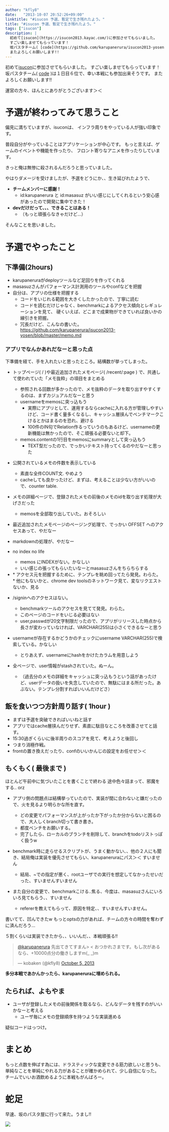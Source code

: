 ```yaml
---
author: "kfly8"
date:   "2013-10-07 20:52:26+09:00"
linktitle: "#isucon 予選、暫定で生き残れたよう。"
title: "#isucon 予選、暫定で生き残れたよう。"
tags: ["isucon"]
description: |
  初めて[isucon](https://isucon2013.kayac.com/)に参加させてもらいました。
  すごい楽しませてもらっています！
  坂パスタチーム( [code](https://github.com/karupanerura/isucon2013-yosen)  )は１日目６位で、幸い本戦にも参加出来そうです。
  またよろしくお願いします!!
---
```


初めて[isucon](https://isucon2013.kayac.com/)に参加させてもらいました。
すごい楽しませてもらっています！
坂パスタチーム( [code](https://github.com/karupanerura/isucon2013-yosen)  )は１日目６位で、幸い本戦にも参加出来そうです。
またよろしくお願いします!!

運営の方々、ほんとにありがとうございます＞＜

# 予選が終わってみて思うこと

偏見に満ちていますが、isuconは、
インフラ周りをやっている人が強い印象です。

普段自分がやっていることはアプリケーションが中心です。
もっと言えば、ゲームのイベントや機能を作ったり、
フロント寄りなアニメを作ったりしています。

きっと俺は無惨に殺されるんだろうと思っていました。


やはりダメージを受けましたが、予選をどうにか、、生き延びれたようで、

* **チームメンバーに感謝！**
   * id:karupanerura と id:masasuz がいい感じにしてくれるという安心感があったので開発に集中できた！
* **devだけだって、、、できることはある！**
   * （もっと頑張らなきゃだけど...）

そんなことを思いました。


# 予選でやったこと

## 下準備(2hours)

  * karupaneruraがdeployツールなど足回りを作ってくれる
  * masasuzさんがパフォーマンス計測用のツールやconfなどを把握
  * 自分は、アプリの仕様を把握する
      * コードをいじれる範囲を大きくしたかったので、丁寧に読む
      * コードを読むだけじゃなく、benchmarkによるアクセス傾向とレギュレーションを見て、
        硬くいえば、どこまで成果物ができていれば良いかの線引きを把握。
      * 冗長だけど、こんなの書いた。 https://github.com/karupanerura/isucon2013-yosen/blob/master/memo.md

### アプリでなんかあれだなーと思った点

下準備を経て、手を入れたいと思ったところ。結構数が挙ってしまった。

  * トップページ( / )や最近追加されたメモページ( /recent/:page ) で、共通して使われていた「メモ抜粋」の項目をまとめる
    * 参照される回数が多かったので、メモ抜粋のデータを取り出すやすくするのは、まずカジュアルだなーと思う
    * usernameをmemosに突っ込もう
      * 実際にアプリとして、運用するならcacheに入れる方が管理しやすいけど、コード書く量多くなるし、キャッシュ層挟んでベンチマークこけるとかはまるのを恐れ、避ける
      * 100件のIN句でRelation作るっていうのもあるけど、usernameの更新機能は無かったので、そこ頑張る必要ないと却下。
    * memos.contentの1行目をmemosにsummaryとして突っ込もう
      * TEXT型だったので、でっかいテキスト持ってくるのやだなーと思った

  * 公開されているメモの件数を表示している
    * 素直な全件COUNT文. やめよう
    * cacheしても良かったけど、まずは、考えることは少ない方がいいので、counter table.

  * メモの詳細ページで、登録されたメモの前後のメモのidを取り出す処理が大げさだった
    * memosを全部取り出していた。おそろしい

  * 最近追加されたメモページのページング処理で、でっかい OFFSET へのアクセスあって、やだなー

  * markdownの処理が、やだなー

  * no index no life
    * memos にINDEXがない。かなしい
    * いい感じの張ってもらいたいなーとmasasuzさんをちらちらする

  * <link stylesheet href="/">
    * アクセス元を把握するために、テンプレを眺め回ってたら発見。わらた。
    * 他にもないかと、chrome dev toolsのネットワーク見て、変なリクエストないか、見る

  * /signinへのアクセスはない。
    * benchmarkツールのアクセスを見てて発見。わらた。
    * このページのコードをいじる必要はない
    * user,passwdが20文字制限だったので、アプリがリリースした時点から長さが変わっていなければ、VARCHAR(255)は小さくできるなーと思う

  * usernameが存在するかどうかのチェックにusername VARCHAR(255)で検索している。かなしい
    * とりあえず、usernameにhashをかけたカラムを用意しよう

  * 全ページで、user情報がstashされていた。ぬーん。
    * （過去分のメモの詳細をキャッシュに突っ込もうという話があったけど、userデータの扱いを失念していたので、無駄にはまる所だった。あぶない。テンプレ分割すればいいんだけどさ）

## 飯を食いつつ方針周り話す( 1hour )

  * まずは予選を突破できればいいねと話す
  * アプリではcache層挟んだりせず、素直に駄目なところを改善させてと話す。
  * 15:30過ぎくらいに後半周りのスコアを見て、考えようと後回し
  * つまり消極作戦。
  * frontの置き換えだったり、confのいいかんじの設定をお任せせ＞＜

## もくもく( 最後まで )

ほとんど午前中に気づいたことを書くことで終わる
途中色々詰まって、邪魔をする.. orz

  * アプリ側の問題点は結構挙っていたので、実装が間に合わないと嫌だったので、火を見るより明らかな所を直す。
    * どの変更でパフォーマンスが上がったか下がったか分からないと困るので、大人しくbranch切って書き書き。
    * 都度ベンチをお願いする。
    * 完了したら、ローカルのブランチを削除して、branchをtodoリストっぽく扱うw

  * benchmark時に走らせるスクリプトが、うまく動かない、、他の２人にも聞き、結局俺は実装を優先させてもらい、karupaneruraにパス＞＜ すいません
    * 結局、~での指定が悪く、rootユーザでの実行を想定してなかったせいだった、すいませんすいません

  * また自分の変更で、benchmarkこける..焦る、今度は、masasuzさんにいろいろ見てもらう、、すいません
    * refererを教えてもらって、原因を特定、、すいませんすいません。

書いてて、凹んできたw
もっとoptsの力があれば、チームの方々の時間を奪わずに済んだろう...

５割くらいは実装できたから、、いいんだ、、本戦頑張る!!

<blockquote class="twitter-tweet"><p><a href="https://twitter.com/karupanerura">@karupanerura</a> 先出てきてすまん&gt; &lt; おつかれさまです。もし次があるなら、+10000点分の働きしますm(_ _)m</p>&mdash; kobaken (@kfly8) <a href="https://twitter.com/kfly8/statuses/386468945131094017">October 5, 2013</a></blockquote>
<script async src="//platform.twitter.com/widgets.js" charset="utf-8"></script>

**多分本戦であかんかったら、karupaneruraに埋められる。**

## たられば、よもやま

  * ユーザが登録したメモの前後関係を取るなら、どんなデータを残すのがいいかなーと考える
    * ユーザ毎にメモの登録順序を持つような実装進める

疑似コードはっつけ。

<script src="https://gist.github.com/kfly8/1aa85b90f1cbd3751062.js"></script>

# まとめ

もっと点数を伸ばす為には、ドラスティックな変更できる筋力欲しいと思うも、
単純なことを単純にやれる力があることが確かめられて、少し自信になった。
チームでいいお酒飲めるように本戦もがんばろー。

# 蛇足

早速、坂のパスタ屋に行って来た。うまし!!

[![](http://instagram.com/p/fKaz7NIDDe/media/?size=l)](http://instagram.com/p/fKaz7NIDDe/)

